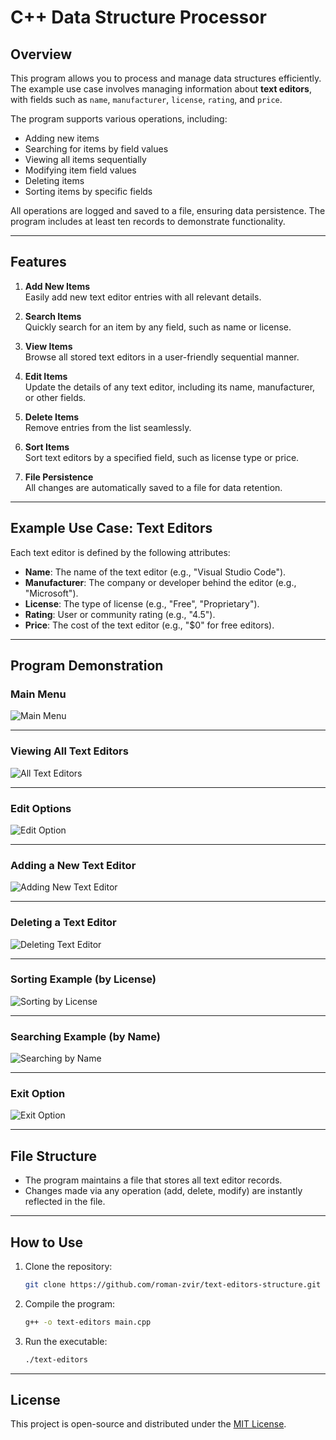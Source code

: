 # C++ Data Structure Processor

## Overview

This program allows you to process and manage data structures efficiently. The example use case involves managing information about **text editors**, with fields such as `name`, `manufacturer`, `license`, `rating`, and `price`. 

The program supports various operations, including:
- Adding new items
- Searching for items by field values
- Viewing all items sequentially
- Modifying item field values
- Deleting items
- Sorting items by specific fields

All operations are logged and saved to a file, ensuring data persistence. The program includes at least ten records to demonstrate functionality.

---

## Features

1. **Add New Items**  
   Easily add new text editor entries with all relevant details.

2. **Search Items**  
   Quickly search for an item by any field, such as name or license.

3. **View Items**  
   Browse all stored text editors in a user-friendly sequential manner.

4. **Edit Items**  
   Update the details of any text editor, including its name, manufacturer, or other fields.

5. **Delete Items**  
   Remove entries from the list seamlessly.

6. **Sort Items**  
   Sort text editors by a specified field, such as license type or price.

7. **File Persistence**  
   All changes are automatically saved to a file for data retention.

---

## Example Use Case: Text Editors

Each text editor is defined by the following attributes:
- **Name**: The name of the text editor (e.g., "Visual Studio Code").
- **Manufacturer**: The company or developer behind the editor (e.g., "Microsoft").
- **License**: The type of license (e.g., "Free", "Proprietary").
- **Rating**: User or community rating (e.g., "4.5").
- **Price**: The cost of the text editor (e.g., "$0" for free editors).

---

## Program Demonstration

### Main Menu
![Main Menu](https://github.com/Taras-P-Kob/The-program-provides-processing-of-cpp-data-structures/assets/119957094/d6cd28cd-ddac-47c7-bc23-5203bd7c93ad)

---

### Viewing All Text Editors
![All Text Editors](https://github.com/Taras-P-Kob/The-program-provides-processing-of-cpp-data-structures/assets/119957094/74982141-c74e-46d0-b8b0-fbb8ef1245d3)

---

### Edit Options
![Edit Option](https://github.com/Taras-P-Kob/The-program-provides-processing-of-cpp-data-structures/assets/119957094/162eeeaf-5978-4f04-8099-5748a592d905)

---

### Adding a New Text Editor
![Adding New Text Editor](https://github.com/Taras-P-Kob/The-program-provides-processing-of-cpp-data-structures/assets/119957094/19925d83-65b3-459c-972d-56c661d86bcf)

---

### Deleting a Text Editor
![Deleting Text Editor](https://github.com/Taras-P-Kob/The-program-provides-processing-of-cpp-data-structures/assets/119957094/c08a7e2e-b864-4770-9fc2-32486e07bfde)

---

### Sorting Example (by License)
![Sorting by License](https://github.com/Taras-P-Kob/The-program-provides-processing-of-cpp-data-structures/assets/119957094/801e50d5-8210-4499-9827-456f34d95a5d)

---

### Searching Example (by Name)
![Searching by Name](https://github.com/Taras-P-Kob/The-program-provides-processing-of-cpp-data-structures/assets/119957094/0d3512cf-7191-455e-b6af-b2601bacaf27)

---

### Exit Option
![Exit Option](https://github.com/Taras-P-Kob/The-program-provides-processing-of-cpp-data-structures/assets/119957094/0d3512cf-7191-455e-b6af-b2601bacaf27)

---

## File Structure

- The program maintains a file that stores all text editor records.
- Changes made via any operation (add, delete, modify) are instantly reflected in the file.

---

## How to Use

1. Clone the repository:
   ```bash
   git clone https://github.com/roman-zvir/text-editors-structure.git
   ```
2. Compile the program:
   ```bash
   g++ -o text-editors main.cpp
   ```
3. Run the executable:
   ```bash
   ./text-editors
   ```

---

## License

This project is open-source and distributed under the [MIT License](LICENSE).
